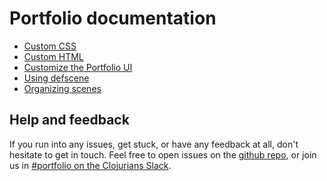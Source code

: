 # Portfolio documentation

- [Custom CSS](./custom-css.md)
- [Custom HTML](./custom-html.md)
- [Customize the Portfolio UI](./customize-ui.md)
- [Using defscene](./defscene.md)
- [Organizing scenes](./defscene.md)

## Help and feedback

If you run into any issues, get stuck, or have any feedback at all, don't
hesitate to get in touch. Feel free to open issues on the [github
repo](https://github.com/cjohansen/portfolio/issues), or join us in [#portfolio
on the Clojurians Slack](https://clojurians.slack.com).
